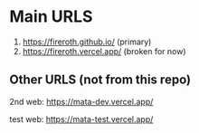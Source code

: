 # Main URLS
1) https://fireroth.github.io/ (primary)
2) https://fireroth.vercel.app/ (broken for now)


## Other URLS (not from this repo)
2nd web: https://mata-dev.vercel.app/

test web: https://mata-test.vercel.app/
